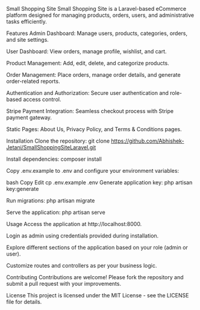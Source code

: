 Small Shopping Site
Small Shopping Site is a Laravel-based eCommerce platform designed for managing products, orders, users, and administrative tasks efficiently.

Features
Admin Dashboard: Manage users, products, categories, orders, and site settings.

User Dashboard: View orders, manage profile, wishlist, and cart.

Product Management: Add, edit, delete, and categorize products.

Order Management: Place orders, manage order details, and generate order-related reports.

Authentication and Authorization: Secure user authentication and role-based access control.

Stripe Payment Integration: Seamless checkout process with Stripe payment gateway.

Static Pages: About Us, Privacy Policy, and Terms & Conditions pages.

Installation
Clone the repository: git clone https://github.com/Abhishek-Jetani/SmallShoppingSiteLaravel.git

Install dependencies: composer install

Copy .env.example to .env and configure your environment variables:

bash
Copy
Edit
cp .env.example .env
Generate application key: php artisan key:generate

Run migrations: php artisan migrate

Serve the application: php artisan serve

Usage
Access the application at http://localhost:8000.

Login as admin using credentials provided during installation.

Explore different sections of the application based on your role (admin or user).

Customize routes and controllers as per your business logic.

Contributing
Contributions are welcome! Please fork the repository and submit a pull request with your improvements.

License
This project is licensed under the MIT License - see the LICENSE file for details.
